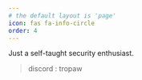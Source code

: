 ```yaml
---
# the default layout is 'page'
icon: fas fa-info-circle
order: 4
---
```


Just a self-taught security enthusiast.
> discord : tropaw 
